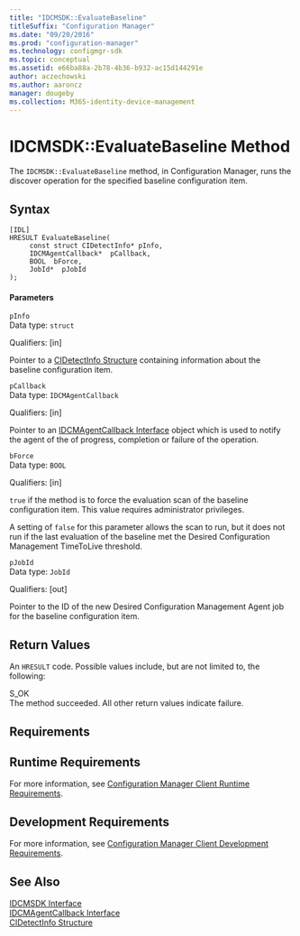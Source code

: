 ```yaml
---
title: "IDCMSDK::EvaluateBaseline"
titleSuffix: "Configuration Manager"
ms.date: "09/20/2016"
ms.prod: "configuration-manager"
ms.technology: configmgr-sdk
ms.topic: conceptual
ms.assetid: e66ba88a-2b78-4b36-b932-ac15d144291e
author: aczechowski
ms.author: aaroncz
manager: dougeby
ms.collection: M365-identity-device-management
---
```

# IDCMSDK::EvaluateBaseline Method
The `IDCMSDK::EvaluateBaseline` method, in Configuration Manager, runs the discover operation for the specified baseline configuration item.  

## Syntax  

```  
[IDL]  
HRESULT EvaluateBaseline(  
     const struct CIDetectInfo* pInfo,  
     IDCMAgentCallback*  pCallback,  
     BOOL  bForce,  
     JobId*  pJobId  
);  
```  

#### Parameters  
 `pInfo`  
 Data type: `struct`  

 Qualifiers: [in]  

 Pointer to a [CIDetectInfo Structure](../../../../../develop/reference/core/clients/client-classes/cidetectinfo-structure.md) containing information about the baseline configuration item.  

 `pCallback`  
 Data type: `IDCMAgentCallback`  

 Qualifiers: [in]  

 Pointer to an [IDCMAgentCallback Interface](../../../../../develop/reference/core/clients/client-classes/idcmagentcallback-interface.md) object which is used to notify the agent of the of progress, completion or failure of the operation.  

 `bForce`  
 Data type: `BOOL`  

 Qualifiers: [in]  

 `true` if the method is to force the evaluation scan of the baseline configuration item. This value requires administrator privileges.  

 A setting of `false` for this parameter allows the scan to run, but it does not run if the last evaluation of the baseline met the Desired Configuration Management TimeToLive threshold.  

 `pJobId`  
 Data type: `JobId`  

 Qualifiers: [out]  

 Pointer to the ID of the new Desired Configuration Management Agent job for the baseline configuration item.  

## Return Values  
 An `HRESULT` code. Possible values include, but are not limited to, the following:  

 S_OK  
 The method succeeded. All other return values indicate failure.  

## Requirements  

## Runtime Requirements  
 For more information, see [Configuration Manager Client Runtime Requirements](../../../../../develop/core/reqs/client-runtime-requirements.md).  

## Development Requirements  
 For more information, see [Configuration Manager Client Development Requirements](../../../../../develop/core/reqs/client-development-requirements.md).  

## See Also  
 [IDCMSDK Interface](../../../../../develop/reference/core/clients/client-classes/idcmsdk-interface.md)   
 [IDCMAgentCallback Interface](../../../../../develop/reference/core/clients/client-classes/idcmagentcallback-interface.md)   
 [CIDetectInfo Structure](../../../../../develop/reference/core/clients/client-classes/cidetectinfo-structure.md)
